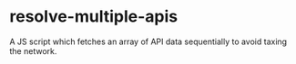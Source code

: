 # resolve-multiple-apis
A JS script which fetches an array of API data sequentially to avoid taxing the network.
